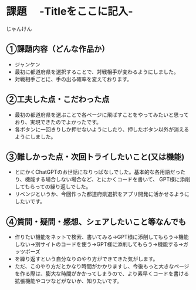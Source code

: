 
# 課題　 -Titleをここに記入-
じゃんけん

## ①課題内容（どんな作品か）
- ジャンケン
- 最初に都道府県を選択することで、対戦相手が変わるようにしました。
- 対戦相手ごとに、手の出る確率を変えております。

## ②工夫した点・こだわった点
- 最初の都道府県を選ぶことで各ページに飛ばすことをやってみたいと思っており、実現できたのでよかったです。
- 各ボタンに一回きりしか押せないようにしたり、押したボタン以外が消えるようにしました。

## ③難しかった点・次回トライしたいこと(又は機能)
- とにかくChatGPTのお世話になりっぱなしでした。基本的な各用語だったり、機能する場合しない場合など、とにかくコードを書いて、 GPT様に添削してもらっての繰り返しでした。
- リベンジというか、今回作った都道府県選択をアプリ開発に活かせるようにしたいです。
## ④質問・疑問・感想、シェアしたいこと等なんでも
- 作りたい機能をネットで検索、書いてみる→GPT様に添削してもらう→機能しない→別サイトのコードを使う→GPT様に添削してもらう→機能する→ガッツポーズ
- を繰り返すという自分なりのやり方ができてきた気がします。
- ただ、このやり方だとかなり時間がかかりますし、今後もっと大きなページを作る際は、膨大な時間がかかってしまうので、より素早くコードを書ける拡張機能やコツなどがないか、知りたいです。
